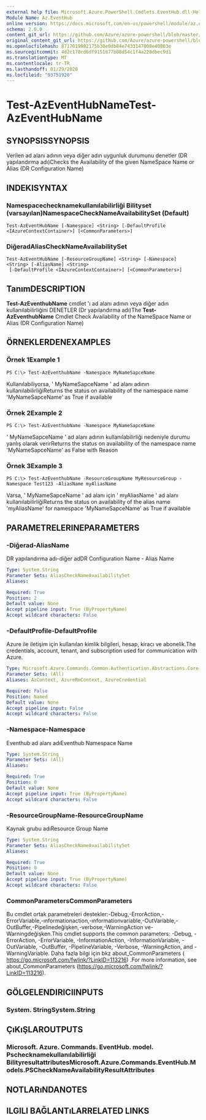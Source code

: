 ```yaml
---
external help file: Microsoft.Azure.PowerShell.Cmdlets.EventHub.dll-Help.xml
Module Name: Az.EventHub
online version: https://docs.microsoft.com/en-us/powershell/module/az.eventhub/test-azeventhubname
schema: 2.0.0
content_git_url: https://github.com/Azure/azure-powershell/blob/master/src/EventHub/EventHub/help/Test-AzEventHubName.md
original_content_git_url: https://github.com/Azure/azure-powershell/blob/master/src/EventHub/EventHub/help/Test-AzEventHubName.md
ms.openlocfilehash: 8717019982175b30e0db84e7433147008e40803e
ms.sourcegitcommit: 4d2c178cd6df9151877b08d54c1f4a228dbec9d1
ms.translationtype: MT
ms.contentlocale: tr-TR
ms.lasthandoff: 01/29/2020
ms.locfileid: "93751920"
---
```

# <span data-ttu-id="a7641-101">Test-AzEventHubName</span><span class="sxs-lookup"><span data-stu-id="a7641-101">Test-AzEventHubName</span></span>

## <span data-ttu-id="a7641-102">SYNOPSIS</span><span class="sxs-lookup"><span data-stu-id="a7641-102">SYNOPSIS</span></span>
<span data-ttu-id="a7641-103">Verilen ad alanı adının veya diğer adın uygunluk durumunu denetler (DR yapılandırma adı)</span><span class="sxs-lookup"><span data-stu-id="a7641-103">Checks the Availability of the given NameSpace Name or Alias (DR Configuration Name)</span></span>

## <span data-ttu-id="a7641-104">INDEKI</span><span class="sxs-lookup"><span data-stu-id="a7641-104">SYNTAX</span></span>

### <span data-ttu-id="a7641-105">Namespacechecknamekullanılabilirliği Bilityset (varsayılan)</span><span class="sxs-lookup"><span data-stu-id="a7641-105">NamespaceCheckNameAvailabilitySet (Default)</span></span>
```
Test-AzEventHubName [-Namespace] <String> [-DefaultProfile <IAzureContextContainer>] [<CommonParameters>]
```

### <span data-ttu-id="a7641-106">Diğerad</span><span class="sxs-lookup"><span data-stu-id="a7641-106">AliasCheckNameAvailabilitySet</span></span>
```
Test-AzEventHubName [-ResourceGroupName] <String> [-Namespace] <String> [-AliasName] <String>
 [-DefaultProfile <IAzureContextContainer>] [<CommonParameters>]
```

## <span data-ttu-id="a7641-107">Tanım</span><span class="sxs-lookup"><span data-stu-id="a7641-107">DESCRIPTION</span></span>
<span data-ttu-id="a7641-108">**Test-AzEventhubName** cmdlet 'ı ad alanı adının veya diğer adın kullanılabilirliğini DENETLER (Dr yapılandırma adı)</span><span class="sxs-lookup"><span data-stu-id="a7641-108">The **Test-AzEventhubName** Cmdlet Check Availability of the NameSpace Name or Alias (DR Configuration Name)</span></span>

## <span data-ttu-id="a7641-109">ÖRNEKLERDEN</span><span class="sxs-lookup"><span data-stu-id="a7641-109">EXAMPLES</span></span>

### <span data-ttu-id="a7641-110">Örnek 1</span><span class="sxs-lookup"><span data-stu-id="a7641-110">Example 1</span></span>
```
PS C:\> Test-AzEventhubName -Namespace MyNameSapceName
```

<span data-ttu-id="a7641-111">Kullanılabiliyorsa, ' MyNameSapceName ' ad alanı adının kullanılabilirliği</span><span class="sxs-lookup"><span data-stu-id="a7641-111">Returns the status on availability of the namespace name 'MyNameSapceName' as True if available</span></span>

### <span data-ttu-id="a7641-112">Örnek 2</span><span class="sxs-lookup"><span data-stu-id="a7641-112">Example 2</span></span>
```
PS C:\> Test-AzEventhubName -Namespace MyNameSapceName
```

<span data-ttu-id="a7641-113">' MyNameSapceName ' ad alanı adının kullanılabilirliği nedeniyle durumu yanlış olarak verir</span><span class="sxs-lookup"><span data-stu-id="a7641-113">Returns the status on availability of the namespace name 'MyNameSapceName' as False with Reason</span></span>

### <span data-ttu-id="a7641-114">Örnek 3</span><span class="sxs-lookup"><span data-stu-id="a7641-114">Example 3</span></span>
```
PS C:\> Test-AzEventhubName -ResourceGroupName MyResourceGroup -Namespace Test123 -AliasName myAliasName
```

<span data-ttu-id="a7641-115">Varsa, ' MyNameSapceName ' ad alanı için ' myAliasName ' ad alanı kullanılabilirliği</span><span class="sxs-lookup"><span data-stu-id="a7641-115">Returns the status on availability of the alias name 'myAliasName' for namespace 'MyNameSapceName' as True if available</span></span>

## <span data-ttu-id="a7641-116">PARAMETRELERINE</span><span class="sxs-lookup"><span data-stu-id="a7641-116">PARAMETERS</span></span>

### <span data-ttu-id="a7641-117">-Diğerad</span><span class="sxs-lookup"><span data-stu-id="a7641-117">-AliasName</span></span>
<span data-ttu-id="a7641-118">DR yapılandırma adı-diğer ad</span><span class="sxs-lookup"><span data-stu-id="a7641-118">DR Configuration Name - Alias Name</span></span>

```yaml
Type: System.String
Parameter Sets: AliasCheckNameAvailabilitySet
Aliases:

Required: True
Position: 2
Default value: None
Accept pipeline input: True (ByPropertyName)
Accept wildcard characters: False
```

### <span data-ttu-id="a7641-119">-DefaultProfile</span><span class="sxs-lookup"><span data-stu-id="a7641-119">-DefaultProfile</span></span>
<span data-ttu-id="a7641-120">Azure ile iletişim için kullanılan kimlik bilgileri, hesap, kiracı ve abonelik.</span><span class="sxs-lookup"><span data-stu-id="a7641-120">The credentials, account, tenant, and subscription used for communication with Azure.</span></span>

```yaml
Type: Microsoft.Azure.Commands.Common.Authentication.Abstractions.Core.IAzureContextContainer
Parameter Sets: (All)
Aliases: AzContext, AzureRmContext, AzureCredential

Required: False
Position: Named
Default value: None
Accept pipeline input: False
Accept wildcard characters: False
```

### <span data-ttu-id="a7641-121">-Namespace</span><span class="sxs-lookup"><span data-stu-id="a7641-121">-Namespace</span></span>
<span data-ttu-id="a7641-122">Eventhub ad alanı adı</span><span class="sxs-lookup"><span data-stu-id="a7641-122">Eventhub Namespace Name</span></span>

```yaml
Type: System.String
Parameter Sets: (All)
Aliases:

Required: True
Position: 0
Default value: None
Accept pipeline input: True (ByPropertyName)
Accept wildcard characters: False
```

### <span data-ttu-id="a7641-123">-ResourceGroupName</span><span class="sxs-lookup"><span data-stu-id="a7641-123">-ResourceGroupName</span></span>
<span data-ttu-id="a7641-124">Kaynak grubu adı</span><span class="sxs-lookup"><span data-stu-id="a7641-124">Resource Group Name</span></span>

```yaml
Type: System.String
Parameter Sets: AliasCheckNameAvailabilitySet
Aliases:

Required: True
Position: 0
Default value: None
Accept pipeline input: True (ByPropertyName)
Accept wildcard characters: False
```

### <span data-ttu-id="a7641-125">CommonParameters</span><span class="sxs-lookup"><span data-stu-id="a7641-125">CommonParameters</span></span>
<span data-ttu-id="a7641-126">Bu cmdlet ortak parametreleri destekler:-Debug,-ErrorAction,-ErrorVariable,-ınformationaction,-ınformationvariable,-OutVariable,-OutBuffer,-Pipelinedeğişken,-verbose,-WarningAction ve-Warningdeğişken.</span><span class="sxs-lookup"><span data-stu-id="a7641-126">This cmdlet supports the common parameters: -Debug, -ErrorAction, -ErrorVariable, -InformationAction, -InformationVariable, -OutVariable, -OutBuffer, -PipelineVariable, -Verbose, -WarningAction, and -WarningVariable.</span></span> <span data-ttu-id="a7641-127">Daha fazla bilgi için bkz about_CommonParameters ( https://go.microsoft.com/fwlink/?LinkID=113216) .</span><span class="sxs-lookup"><span data-stu-id="a7641-127">For more information, see about_CommonParameters (https://go.microsoft.com/fwlink/?LinkID=113216).</span></span>

## <span data-ttu-id="a7641-128">GÖLGELENDIRICI</span><span class="sxs-lookup"><span data-stu-id="a7641-128">INPUTS</span></span>

### <span data-ttu-id="a7641-129">System. String</span><span class="sxs-lookup"><span data-stu-id="a7641-129">System.String</span></span>

## <span data-ttu-id="a7641-130">ÇıKıŞLAR</span><span class="sxs-lookup"><span data-stu-id="a7641-130">OUTPUTS</span></span>

### <span data-ttu-id="a7641-131">Microsoft. Azure. Commands. EventHub. model. Pschecknamekullanılabilirliği Bilityresultattributes</span><span class="sxs-lookup"><span data-stu-id="a7641-131">Microsoft.Azure.Commands.EventHub.Models.PSCheckNameAvailabilityResultAttributes</span></span>

## <span data-ttu-id="a7641-132">NOTLARıNDA</span><span class="sxs-lookup"><span data-stu-id="a7641-132">NOTES</span></span>

## <span data-ttu-id="a7641-133">ILGILI BAĞLANTıLAR</span><span class="sxs-lookup"><span data-stu-id="a7641-133">RELATED LINKS</span></span>
